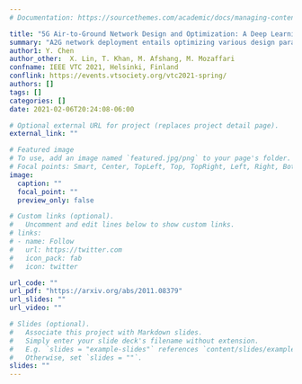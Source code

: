 ```yaml
---
# Documentation: https://sourcethemes.com/academic/docs/managing-content/

title: "5G Air-to-Ground Network Design and Optimization: A Deep Learning Approach"
summary: "A2G network deployment entails optimizing various design parameters such as inter-site distances, number of sectors per site, and the up-tilt angles of sector antennas. In this paper, a novel deep learning-based framework is proposed for efficient design and optimization of a 5G A2G network. The devised architecture comprises two deep neural networks (DNNs): the first DNN is used for approximating the 5G A2G network behavior in terms of user throughput, and the second DNN is developed as a function optimizer to find the throughput-optimal deployment parameters including antenna up-tilt angles and inter-site distances. Simulation results are provided to validate the proposed model and reveal system-level design insights."
author1: Y. Chen
author_other:  X. Lin, T. Khan, M. Afshang, M. Mozaffari
confname: IEEE VTC 2021, Helsinki, Finland
conflink: https://events.vtsociety.org/vtc2021-spring/
authors: []
tags: []
categories: []
date: 2021-02-06T20:24:08-06:00

# Optional external URL for project (replaces project detail page).
external_link: ""

# Featured image
# To use, add an image named `featured.jpg/png` to your page's folder.
# Focal points: Smart, Center, TopLeft, Top, TopRight, Left, Right, BottomLeft, Bottom, BottomRight.
image:
  caption: ""
  focal_point: ""
  preview_only: false

# Custom links (optional).
#   Uncomment and edit lines below to show custom links.
# links:
# - name: Follow
#   url: https://twitter.com
#   icon_pack: fab
#   icon: twitter

url_code: ""
url_pdf: "https://arxiv.org/abs/2011.08379"
url_slides: ""
url_video: ""

# Slides (optional).
#   Associate this project with Markdown slides.
#   Simply enter your slide deck's filename without extension.
#   E.g. `slides = "example-slides"` references `content/slides/example-slides.md`.
#   Otherwise, set `slides = ""`.
slides: ""
---
```

